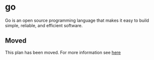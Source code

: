 # go

Go is an open source programming language that makes it easy to
  build simple, reliable, and efficient software.

## Moved

This plan has been moved. For more information see [here](https://github.com/habitat-sh/core-plans#additional-plans)